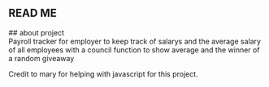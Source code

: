 <h2>READ ME</h2>
## about project
<summary>Payroll tracker for employer to keep track of salarys and the average salary of all employees with a council function to show average and the winner of a random giveaway</summary>
  



Credit to mary for helping with javascript for this project.
